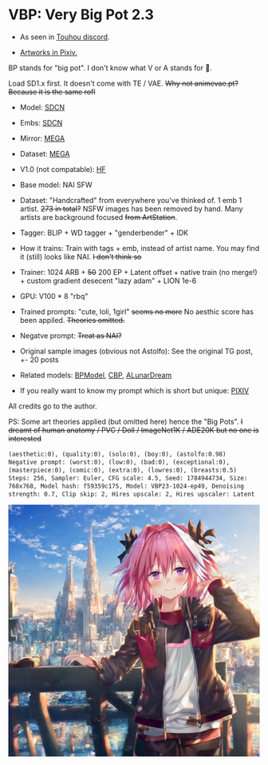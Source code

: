 # VBP: Very Big Pot 2.3 #

- As seen in [Touhou discord](https://discord.com/channels/930499730843250783/1094871327833325639/1094871327833325639).

- [Artworks in Pixiv.](https://www.pixiv.net/en/tags/ABPModel/artworks)

BP stands for "big pot". I don't know what V or A stands for :rofl:.

Load SD1.x first. It doesn't come with TE / VAE. ~~Why not animevae.pt? Because it is the same rofl~~

- Model: [SDCN](https://t.me/StableDiffusion_CN/1017072)
- Embs: [SDCN](https://t.me/StableDiffusion_CN/1016383)
- Mirror: [MEGA](https://mega.nz/folder/0tEzTaaQ#yLh3JctQrP8S6J5dnUStbA)
- Dataset: [MEGA](https://mega.nz/folder/9lBzlCKB#hDqDyOv-rlbGhURtgpU68Q)
- V1.0 (not compatable): [HF](https://huggingface.co/AnnihilationOperator/ABPModel)

- Base model: NAI SFW
- Dataset: "Handcrafted" from everywhere you've thinked of. 1 emb 1 artist. ~~273 in total?~~ NSFW images has been removed by hand. Many artists are background focused ~~from ArtStation~~.
- Tagger: BLIP + WD tagger + "genderbender" + IDK
- How it trains: Train with tags + emb, instead of artist name. You may find it (still) looks like NAI. ~~I don't think so~~ 
- Trainer: 1024 ARB + ~~50~~ 200 EP + Latent offset + native train (no merge!) + custom gradient desecent "lazy adam" + LION 1e-6
- GPU: V100 * 8 "rbq"
- Trained prompts: "cute, loli, 1girl" ~~seems no more~~ No aesthic score has been appiled. ~~Theories omitted.~~
- Negatve prompt: ~~Treat as NAI?~~
- Original sample images (obvious not Astolfo): See the original TG post, +- 20 posts
- Related models: [BPModel](https://huggingface.co/Crosstyan/BPModel/blob/main/NMFSAN/README.md), [CBP](ae2b38ac14.md), [ALunarDream](https://huggingface.co/lunachan/ALunarDream)
- If you really want to know my prompt which is short but unique: [PIXIV](https://www.pixiv.net/en/artworks/106975418)

All credits go to the author.

PS: Some art theories applied (but omitted here) hence the "Big Pots". ~~I dreamt of human anatomy / PVC / Doll / ImageNet1K / ADE20K but no one is interested~~

```
(aesthetic:0), (quality:0), (solo:0), (boy:0), (astolfo:0.98)
Negative prompt: (worst:0), (low:0), (bad:0), (exceptional:0), (masterpiece:0), (comic:0), (extra:0), (lowres:0), (breasts:0.5)
Steps: 256, Sampler: Euler, CFG scale: 4.5, Seed: 1784944734, Size: 768x768, Model hash: f59359c175, Model: VBP23-1024-ep49, Denoising strength: 0.7, Clip skip: 2, Hires upscale: 2, Hires upscaler: Latent
```
![img/2210215-1784944734-1536-1536-4.5-256-20230423114927.png](img/2210215-1784944734-1536-1536-4.5-256-20230423114927.png)
